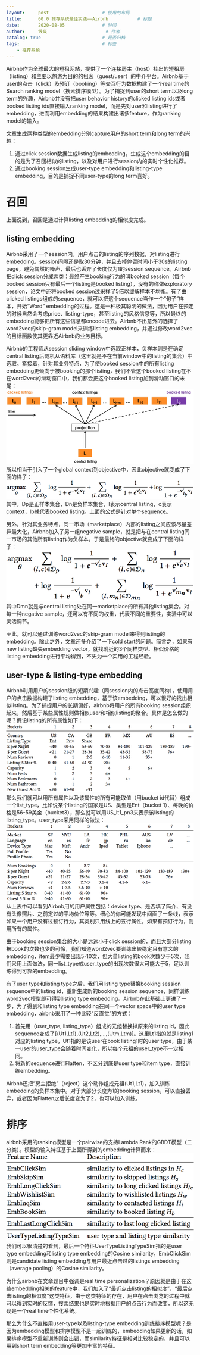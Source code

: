 ```yaml
---
layout:     post   				    # 使用的布局
title:      60.0 推荐系统最佳实践——Airbnb			# 标题 
date:       2020-08-05  			# 时间
author:     钱爽 						# 作者
catalog: true 						# 是否归档
tags:								# 标签
    - 推荐系统
---
```


Airbnb作为全球最大的短租网站，提供了一个连接房主（host）挂出的短租房（listing）和主要以旅游为目的的租客（guest/user）的中介平台。Airbnb基于user的点击（click）及预订（booking）等交互行为数据构建了一个real time的Search ranking model（搜索排序模型）。为了捕捉到user的short term以及long term的兴趣，Airbnb并没有把user behavior history的clicked listing ids或者booked listing ids直接输入ranking model，而是先对user和listing进行了embedding，进而利用embedding的结果构建出诸多feature，作为ranking model的输入。

文章生成两种类型的embedding分别capture用户的short term和long term的兴趣：
1. 通过click session数据生成listing的embedding，生成这个embedding的目的是为了召回相似的listing，以及对用户进行session内的实时个性化推荐。
2. 通过booking session生成user-type embedding和listing-type embedding，目的是捕捉不同user-type的long term喜好。

# 召回

上面说到，召回是通过计算listing embedding的相似度完成。

## listing embedding

Airbnb采用了一个session内，用户点击的listing的序列数据，对listing进行embedding。session间隔还是取30分钟，并且去掉停留时间小于30s的listing page，避免偶然的噪声，最后也丢弃了长度仅为1的session sequence。Airbnb把click session分成两类：最终产生booking行为的叫booked session（每个booked session只有最后一个listing是booked listing），没有的称做exploratory session，论文中还将booked session过采样了5倍以缓解样本不均衡。有了由clicked listings组成的sequence，就可以把这个sequence当作一个“句子”样本，开始“Word” embedding的过程。这是一种极其聪明的做法，因为用户在预定的时候自然会考虑price、listing-type，甚至listing的风格信息等，所以最终的embedding能够把所有这些信息都encode进去。Airbnb不出意外的选择了word2vec的skip-gram model来训练listing embedding，并通过修改word2vec的目标函数使其更靠近Airbnb的业务目标。

Airbnb的工程师从session sliding window中选取正样本，负样本则是在确定central listing后随机从语料库（这里就是不在当前window中的listing的集合）中选取。紧接着，针对其业务特点，为了使booked session中的所有listing embedding更倾向于被booking的那个listing，我们不管这个booked listing在不在word2vec的滑动窗口中，我们都会把这个booked listing加到滑动窗口的末尾：
![AB](/img/AB-01.png)
所以相当于引入了一个global context到objective中，因此objective就变成了下面的样子：
![AB](/img/AB-02.png)
其中，Dp是正样本集合，Dn是负样本集合，l表示central listing，c表示context，lb就代表booked listing。上面的公式是针对单个sequence。

另外，针对其业务特点，同一市场（marketplace）内部的listing之间应该尽量差异最大化，Airbnb加入了另一组negative sample，就是把与在central listing同一市场的其他所有listing作为负样本。于是最终的objective就变成了下面的样子：
![AB](/img/AB-03.png)
其中Dmn就是与central listing处在同一marketplace的所有其他listing集合。对每一种negative sample，还可以有不同的权重，代表不同的重要性，实验中可以灵活调节。

至此，就可以通过训练word2vec的skip-gram model来得到listing的embedding。除此之外，文章还多介绍了一下cold start的问题。简言之，如果有new listing缺失embedding vector，就找附近的3个同样类型、相似价格的listing embedding进行平均得到，不失为一个实用的工程经验。

## user-type & listing-type embedding

Airbnb利用用户的session级的短期兴趣（同session内的点击高度同构），使用用户的点击数据构建了listing embedding，基于该embedding，可以很好的找出相似listing。为了捕捉用户的长期偏好，airbnb将用户的所有booking session组织起来，然后基于某些属性规则做相似user和相似listing的聚合。具体是怎么做的呢？假设listing的所有属性如下：
![AB](/img/AB-04.png)
那么我们就可以用所有属性以及该属性的所有可能取值（用bucket id代替）组成一个list_type，比如说某个listing的国家是US、类型是Ent（bucket 1）、每晚的价格是56-59美金（bucket3），那么就可以用US_lt1_pn3来表示该listing的listing_type。user_type采用同样的做法：
![AB](/img/AB-05.png)
从上表中可以看到Airbnb用的用户属性包括：device type、是否填了简介、有没有头像照片、之前定过的平均价位等等。细心的你可能发现中间画了一条线，表示如果一个用户没有过预订行为，其类别只用线上的五行属性，如果有预订行为，则用所有的属性。

由于booking session集合的大小是远远小于click session的，而且大部分listing被book的次数也少的可怜，我们知道word2vec要训练出较稳定且有意义的embedding，item最少需要出现5-10次，但大量listing的book次数少于5次，我们采用上面做法，同一list_type或user_type的出现次数很大可能大于5，足以训练得到可靠的embedding。

有了user type和listing type之后，我们用listing type替换booking session sequence中的listing id，重新生成新的booking session sequence，同样训练word2vec模型即可得到listing type embedding。Airbnb在此基础上更进了一步，为了得到和listing type embedding在同一个vector space中的user type embedding，airbnb采用了一种比较“反直觉”的方式：
1. 首先用（user_type, listing_type）组成的元组替换掉原来的listing id，因此sequence变成了[(Ut1,Lt1),(Ut2,Lt2),...,(Utm,Ltm)]。这里Lt1指的就是listing1对应的listing type，Ut1指的是该user在book listing1时的user type，由于某一user的user_type会随着时间变化，所以每个元祖的user_type不一定相同。
2. 将新的sequence进行Flatten，不区分到底是user type和item type，直接训练embedding。

Airbnb还把“房主拒绝”（reject）这个动作组成元祖(Ut1,Lt1)，加入训练embedding的负样本集中。对于大部分长度为1的booking session，可以直接丢弃，或者因为Flatten之后长度变为了2，也可以加入训练。

# 排序

airbnb采用的ranking模型是一个pairwise的支持Lambda Rank的GBDT模型（二分类）。模型的输入特征基于上面所得到的embedding计算而来：
![AB](/img/AB-06.png)
我们可以很清楚的看到，最后一个特征UserTypeListingTypeSim指的是user type embedding和listing type embedding的Cosine similarity，EmbClickSim则是candidate listing embedding与用户最近点击过的listings embedding（average pooling）的Cosine similarity。

为什么airbnb在文章题目中强调是real time personalization？原因就是由于在这些embedding相关的feature中，我们加入了“最近点击listing的相似度”，“最后点击listing的相似度”这类特征，由于这类特征的存在，用户在点击浏览的过程中就可以得到实时的反馈，搜索结果也是实时地根据用户的点击行为而改变，所以这无疑是一个real time个性化系统。

那么为什么不直接用user-type以及listing-type embedding训练排序模型呢？是因为embedding模型和排序模型不是一起训练的，embedding如果更新的话，如果排序模型不重新训练则会出错，而similarity特征是相对比较稳定的，并且可以用到short term embedding等更加丰富的特征。